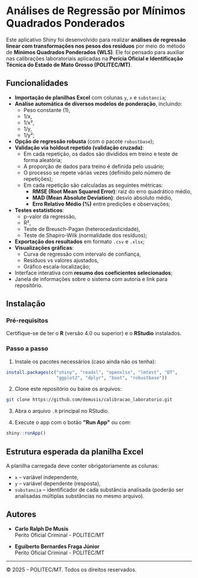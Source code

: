 # Análises de Regressão por Mínimos Quadrados Ponderados

Este aplicativo Shiny foi desenvolvido para realizar **análises de regressão linear com transformações nos pesos dos resíduos** por meio do método de **Mínimos Quadrados Ponderados (WLS)**. Ele foi pensado para auxiliar nas calibrações laboratoriais aplicadas na **Perícia Oficial e Identificação Técnica do Estado de Mato Grosso (POLITEC/MT)**.

## Funcionalidades

- **Importação de planilhas Excel** com colunas `y`, `x` e `substancia`;
- **Análise automática de diversos modelos de ponderação**, incluindo:
  - Peso constante (1),
  - 1/x,
  - 1/x²,
  - 1/y,
  - 1/y²;
- **Opção de regressão robusta** (com o pacote `robustbase`);
- **Validação via holdout repetido (validação cruzada)**:
  - Em cada repetição, os dados são divididos em treino e teste de forma aleatória;
  - A proporção de dados para treino é definida pelo usuário;
  - O processo se repete várias vezes (definido pelo número de repetições);
  - Em cada repetição são calculadas as seguintes métricas:
    - **RMSE (Root Mean Squared Error)**: raiz do erro quadrático médio,
    - **MAD (Mean Absolute Deviation)**: desvio absoluto médio,
    - **Erro Relativo Médio (%)** entre predições e observações;
- **Testes estatísticos**:
  - p-valor da regressão,
  - R²,
  - Teste de Breusch-Pagan (heterocedasticidade),
  - Teste de Shapiro-Wilk (normalidade dos resíduos);
- **Exportação dos resultados** em formato `.csv` e `.xlsx`;
- **Visualizações gráficas**:
  - Curva de regressão com intervalo de confiança,
  - Resíduos vs valores ajustados,
  - Gráfico escala-localização;
- Interface interativa com **resumo dos coeficientes selecionados**;
- Janela de informações sobre o sistema com autoria e link para repositório.

## Instalação

### Pré-requisitos

Certifique-se de ter o **R** (versão 4.0 ou superior) e o **RStudio** instalados.

### Passo a passo

1. Instale os pacotes necessários (caso ainda não os tenha):

```r
install.packages(c("shiny", "readxl", "openxlsx", "lmtest", "DT", 
                   "ggplot2", "dplyr", "boot", "robustbase"))
```

2. Clone este repositório ou baixe os arquivos:

```bash
git clone https://github.com/demusis/calibracao_laboratorio.git
```

3. Abra o arquivo `.R` principal no RStudio.

4. Execute o app com o botão **"Run App"** ou com:

```r
shiny::runApp()
```

## Estrutura esperada da planilha Excel

A planilha carregada deve conter obrigatoriamente as colunas:

- `x` – variável independente,
- `y` – variável dependente (resposta),
- `substancia` – identificador de cada substância analisada (poderão ser analisadas múltiplas substâncias no mesmo arquivo).

## Autores

- **Carlo Ralph De Musis**  
  Perito Oficial Criminal - POLITEC/MT  

- **Eguiberto Bernardes Fraga Júnior**  
  Perito Oficial Criminal - POLITEC/MT  

---

© 2025 - POLITEC/MT. Todos os direitos reservados.
